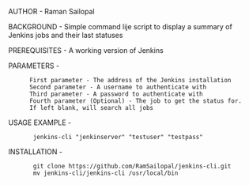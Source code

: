 AUTHOR - Raman Sailopal

BACKGROUND - Simple command lije script to display a summary of Jenkins jobs and their last statuses

PREREQUISITES - A working version of Jenkins

PARAMETERS -

          First parameter - The address of the Jenkins installation
          Second parameter - A username to authenticate with
          Third parameter - A password to authenticate with
          Fourth parameter (Optional) - The job to get the status for.
          If left blank, will search all jobs


USAGE EXAMPLE - 

           jenkins-cli "jenkinserver" "testuser" "testpass"

INSTALLATION -

           git clone https://github.com/RamSailopal/jenkins-cli.git
           mv jenkins-cli/jenkins-cli /usr/local/bin
